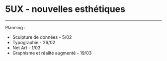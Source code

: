 # 5UX - nouvelles esthétiques

---

Planning :

- Sculpture de données - 5/02
- Typographie - 26/02
- Net Art - 1/03
- Graphisme et réalité augmenté - 19/03